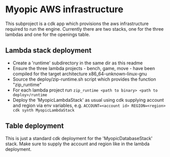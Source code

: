 # Myopic AWS infrastructure

This subproject is a cdk app which provisions the aws infrastructure required
to run the engine. Currently there are two stacks, one for the three lambdas 
and one for the openings table.

## Lambda stack deployment

 * Create a 'runtime' subdirectory in the same dir as this readme
 * Ensure the three lambda projects - bench, game, move - have been compiled
   for the target architecture x86_64-unknown-linux-gnu
 * Source the deploy/zip-runtime.sh script which provides the function "zip_runtime"
 * For each lambda project run `zip_runtime <path to binary> <path to deploy>/runtime`
 * Deploy the 'MyopicLambdaStack' as usual using cdk supplying account and region
   via env variables, e.g. `ACCOUNT=<account id> REGION=<region> cdk synth MyopicLambdaStack`

## Table deployment

This is just a standard cdk deployment for the 'MyopicDatabaseStack' stack. Make
sure to supply the account and region like in the lambda deployment.